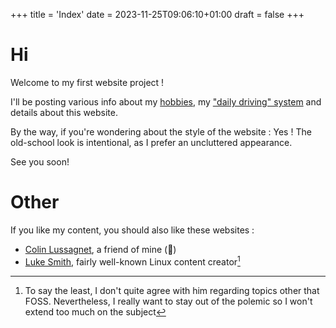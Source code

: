 +++
title = 'Index'
date = 2023-11-25T09:06:10+01:00
draft = false
+++
# Hi
Welcome to my first website project !

I'll be posting various info about my [hobbies](/hobbies), my ["daily driving" system](/forge) and details about this website.

By the way, if you're wondering about the style of the website : Yes ! The old-school look is intentional, as I prefer an uncluttered appearance.

See you soon!

# Other
If you like my content, you should also like these websites :
- [Colin Lussagnet](https://colinlussagnet-volusfpv-982fae596bb15f39bb30b056608f55ad4c123b4.gitlab.io/), a friend of mine (🗿)
- [Luke Smith](https://lukesmith.xyz/), fairly well-known Linux content creator[^1]

[^1]: To say the least, I don't quite agree with him regarding topics other that FOSS. Nevertheless, I really want to stay out of the polemic so I won't extend too much on the subject